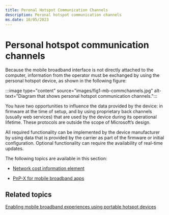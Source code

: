 ```yaml
---
title: Peronal Hotspot Communication Channels
description: Peronal hotspot communication channels
ms.date: 10/05/2023
---
```


# Personal hotspot communication channels

Because the mobile broadband interface is not directly attached to the computer, information from the operator must be exchanged by using the personal hotspot device, as shown in the following figure:

:::image type="content" source="images/fig1-mb-commchannels.jpg" alt-text="Diagram that shows personal hotspot communication channels.":::

You have two opportunities to influence the data provided by the device: in firmware at the time of setup, and by using proprietary back channels (usually web services) that are used by the device during its operational lifetime. These protocols are outside the scope of Microsoft’s design.

All required functionality can be implemented by the device manufacturer by using data that is provided by the carrier as part of the firmware or initial configuration. Optional functionality can require the availability of real-time updates.

The following topics are available in this section:

- [Network cost information element](network-cost-information-element.md)

- [PnP-X for mobile broadband apps](pnp-x-for-mobile-broadband-apps.md)

## <span id="related_topics"></span>Related topics

[Enabling mobile broadband experiences using portable hotspot devices](enabling-mobile-broadband-experiences-using-portable-hotspot-devices.md)
